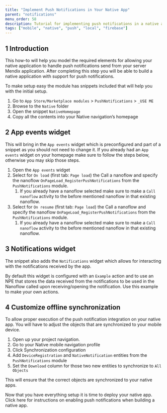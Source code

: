 ```yaml
---
title: "Implement Push Notifications in Your Native App"
parent: "notifications"
menu_order: 58
description: Tutorial for implementing push notifications in a native app.
tags: ["mobile", "native", "push", "local", "firebase"]
---
```


## 1 Introduction

This how-to will help you model the required elements for allowing your native application to handle push notifications send from your server Mendix application. After completing this step you will be able to build a native application with support for push notifications.

To make setup easy the module has snippets included that will help you with the initial setup.


1. Go to `App Store/Marketplace modules` > `PushNotifications` > `_USE ME`
2. Browse to the `Native` folder
3. Open the snippet `NativeHomepage`
4. Copy all the contents into your Native navigation’s homepage

## 2 App events widget

This will bring in the `App events` widget which is preconfigured and part of a snippet as you should not need to change it. If you already had an `App events` widget on your homepage make sure to follow the steps below, otherwise you may skip those steps.


1. Open the `App events` widget
2. Select for `On load` (first tab: `Page load`) the Call a nanoflow and specify the nanoflow `OnPageLoad_RegisterPushNotifications` from the `PushNotifications` module.
    1. If you already have a nanoflow selected make sure to make a `Call nanoflow` activity to the before mentioned nanoflow in that existing nanoflow.
3. Select for `On resume` (first tab: `Page load`) the Call a nanoflow and specify the nanoflow `OnPageLoad_RegisterPushNotifications` from the `PushNotifications` module.
    1. If you already have a nanoflow selected make sure to make a `Call nanoflow` activity to the before mentioned nanoflow in that existing nanoflow.

## 3 Notifications widget

The snippet also adds the `Notifications` widget which allows for interacting with the notifications received by the app.

By default this widget is configured with an `Example` action and to use an NPE that stores the data received from the notifications to be used in the Nanoflow called upon receiving/opening the notification. Use this example to make your own actions.

## 4 Customize offline synchronization

To allow proper execution of the push notification integration on your native app. You will have to adjust the objects that are synchronized to your mobile device.


1. Open up your project navigation.
2. Go to your Native mobile navigation profile
3. Click Synchronization configuration
4. Add `DeviceRegistration` and `NativeNotification` entities from the `PushNotifications` module
5. Set the `Download` column for those two new entities to synchronize to `All Objects`

This will ensure that the correct objects are synchronized to your native apps.

Now that you have everything setup it is time to deploy your native app. Click here for instructions on enabling push notifications when building a native app.
